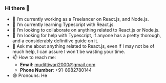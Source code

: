 ### Hi there 👋

- 🔭 I’m currently working as a Freelancer on React.js, and Node.js.
- 🌱 I’m currently learning Typescript with React.js.
- 👯 I’m looking to collaborate on anything related to React.js or Node.js.
- 🤔 I’m looking for help with Typescript, if anyone has a pretty thorough, and a considerably definitive guide on it.
- 💬 Ask me about anything related to React.js, even if I may not be of much help, I can assure I won't be wasting your time.
- 📫 How to reach me: 
  - **Email**: mudittiwari2000@gmail.com
  - **Phone Number**: +91-8982780144
- 😄 Pronouns: He
